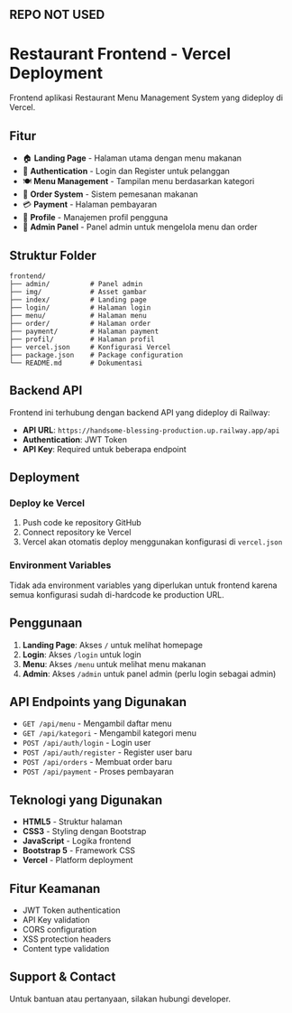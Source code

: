 ## REPO NOT USED
# Restaurant Frontend - Vercel Deployment

Frontend aplikasi Restaurant Menu Management System yang dideploy di Vercel.

## Fitur

- 🏠 **Landing Page** - Halaman utama dengan menu makanan
- 🔐 **Authentication** - Login dan Register untuk pelanggan
- 🍽️ **Menu Management** - Tampilan menu berdasarkan kategori
- 🛒 **Order System** - Sistem pemesanan makanan
- 💳 **Payment** - Halaman pembayaran
- 👤 **Profile** - Manajemen profil pengguna
- 👑 **Admin Panel** - Panel admin untuk mengelola menu dan order

## Struktur Folder

```
frontend/
├── admin/          # Panel admin
├── img/            # Asset gambar
├── index/          # Landing page
├── login/          # Halaman login
├── menu/           # Halaman menu
├── order/          # Halaman order
├── payment/        # Halaman payment
├── profil/         # Halaman profil
├── vercel.json     # Konfigurasi Vercel
├── package.json    # Package configuration
└── README.md       # Dokumentasi
```

## Backend API

Frontend ini terhubung dengan backend API yang dideploy di Railway:
- **API URL**: `https://handsome-blessing-production.up.railway.app/api`
- **Authentication**: JWT Token
- **API Key**: Required untuk beberapa endpoint

## Deployment

### Deploy ke Vercel

1. Push code ke repository GitHub
2. Connect repository ke Vercel
3. Vercel akan otomatis deploy menggunakan konfigurasi di `vercel.json`

### Environment Variables

Tidak ada environment variables yang diperlukan untuk frontend karena semua konfigurasi sudah di-hardcode ke production URL.

## Penggunaan

1. **Landing Page**: Akses `/` untuk melihat homepage
2. **Login**: Akses `/login` untuk login
3. **Menu**: Akses `/menu` untuk melihat menu makanan
4. **Admin**: Akses `/admin` untuk panel admin (perlu login sebagai admin)

## API Endpoints yang Digunakan

- `GET /api/menu` - Mengambil daftar menu
- `GET /api/kategori` - Mengambil kategori menu
- `POST /api/auth/login` - Login user
- `POST /api/auth/register` - Register user baru
- `POST /api/orders` - Membuat order baru
- `POST /api/payment` - Proses pembayaran

## Teknologi yang Digunakan

- **HTML5** - Struktur halaman
- **CSS3** - Styling dengan Bootstrap
- **JavaScript** - Logika frontend
- **Bootstrap 5** - Framework CSS
- **Vercel** - Platform deployment

## Fitur Keamanan

- JWT Token authentication
- API Key validation
- CORS configuration
- XSS protection headers
- Content type validation

## Support & Contact

Untuk bantuan atau pertanyaan, silakan hubungi developer. 
